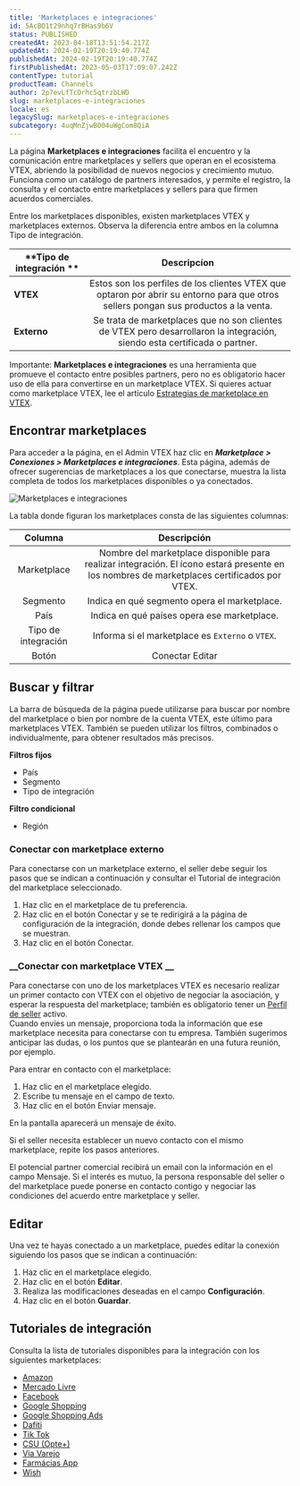 ```yaml
---
title: 'Marketplaces e integraciones'
id: 5AcBO1t29nhq7rBHas9b6V
status: PUBLISHED
createdAt: 2023-04-18T13:51:54.217Z
updatedAt: 2024-02-19T20:19:40.774Z
publishedAt: 2024-02-19T20:19:40.774Z
firstPublishedAt: 2023-05-03T17:09:07.242Z
contentType: tutorial
productTeam: Channels
author: 2p7evLfTcDrhc5qtrzbLWD
slug: marketplaces-e-integraciones
locale: es
legacySlug: marketplaces-e-integraciones
subcategory: 4uqMnZjwBO04uWgCom8QiA
---
```


La página __Marketplaces e integraciones__ facilita el encuentro y la comunicación entre marketplaces y sellers que operan en el ecosistema VTEX, abriendo la posibilidad de nuevos negocios y crecimiento mutuo. Funciona como un catálogo de partners interesados, y permite el registro, la consulta y el contacto entre marketplaces y sellers para que firmen acuerdos comerciales.  

Entre los marketplaces disponibles, existen marketplaces VTEX y marketplaces externos. Observa la diferencia entre ambos en la columna Tipo de integración.  

| **Tipo de integración ** | **Descripcíon** |
|---|:---:|
| **VTEX** | Estos son los perfiles de los clientes VTEX que optaron por abrir su entorno para que otros sellers pongan sus productos a la venta. |
| **Externo** | Se trata de marketplaces que no son clientes de VTEX pero desarrollaron la integración, siendo esta certificada o partner. |  

<div class="alert alert-info">
  Importante: <b>Marketplaces e integraciones</b> es una herramienta que promueve el contacto entre posibles partners, pero no es obligatorio hacer uso de ella para convertirse en un marketplace VTEX.  
Si quieres actuar como marketplace VTEX, lee el artículo <a href="https://help.vtex.com/es/tutorial/estrategias-de-marketplace-na-vtex--tutorials_402#sendo-seller-vtex">Estrategias de marketplace en VTEX</a>.
</div>  

## Encontrar marketplaces

Para acceder a la página, en el Admin VTEX haz clic en *__Marketplace > Conexiones > Marketplaces e integraciones__*. Esta página, además de ofrecer sugerencias de marketplaces a los que conectarse, muestra la lista completa de todos los marketplaces disponibles o ya conectados.  

![Marketplaces e integraciones](//images.ctfassets.net/alneenqid6w5/6O436Pjv91m3GWuWFsmeAD/d3e6e73c3ea8afb1def6c94c0bf67ee5/Captura_de_tela_2023-04-17_110453.png)  

La tabla donde figuran los marketplaces consta de las siguientes columnas:  

| **Columna** | **Descripción** |
|:---:|:---:|
| Marketplace | Nombre del marketplace disponible para realizar integración. El ícono <i class="fas fa-check-circle" style="color: #3c75d7;"></i> estará presente en los nombres de marketplaces certificados por VTEX. |
| Segmento | Indica en qué segmento opera el marketplace. |
| País | Indica en qué países opera ese marketplace. |
| Tipo de integración | Informa si el marketplace es `Externo` o `VTEX`. |
| Botón | Conectar Editar |  

## Buscar y filtrar  

La barra de búsqueda de la página puede utilizarse para buscar por nombre del marketplace o bien por nombre de la cuenta VTEX, este último para marketplaces VTEX. También se pueden utilizar los filtros, combinados o individualmente, para obtener resultados más precisos.  

__Filtros fijos__  

- País  
- Segmento  
- Tipo de integración  

__Filtro condicional__

 - Región  

### __Conectar con marketplace externo__

Para conectarse con un marketplace externo, el seller debe seguir los pasos que se indican a continuación y consultar el Tutorial de integración del marketplace seleccionado.

 1. Haz clic en el marketplace de tu preferencia.  
 2. Haz clic en el botón Conectar y se te redirigirá a la página de configuración de la integración, donde debes rellenar los campos que se muestran.  
 3. Haz clic en el botón Conectar.  

### __Conectar con marketplace VTEX __  

Para conectarse con uno de los marketplaces VTEX es necesario realizar un primer contacto con VTEX con el objetivo de negociar la asociación, y esperar la respuesta del marketplace; también es obligatorio tener un [Perfil de seller](https://help.vtex.com/es/tutorial/encontre-marketplaces-e-sellers-no-ecossistema-vtex--2bzC7tXlVgLEEjxo4ixcAM#perfil-da-loja) activo.  
Cuando envíes un mensaje, proporciona toda la información que ese marketplace necesita para conectarse con tu empresa. También sugerimos anticipar las dudas, o los puntos que se plantearán en una futura reunión, por ejemplo.  

Para entrar en contacto con el marketplace:

 1. Haz clic en el marketplace elegido.  
 2. Escribe tu mensaje en el campo de texto.  
 3. Haz clic en el botón Enviar mensaje.  

En la pantalla aparecerá un mensaje de éxito.

Si el seller necesita establecer un nuevo contacto con el mismo marketplace, repite los pasos anteriores.  

<div class="alert alert-info">
El potencial partner comercial recibirá un email con la información en el campo Mensaje. Si el interés es mutuo, la persona responsable del seller o del marketplace puede ponerse en contacto contigo y negociar las condiciones del acuerdo entre marketplace y seller.
</div>

## Editar

Una vez te hayas conectado a un marketplace, puedes editar la conexión siguiendo los pasos que se indican a continuación:  

 1. Haz clic en el marketplace elegido.  
 2. Haz clic en el botón __Editar__.  
 3. Realiza las modificaciones deseadas en el campo __Configuración__.  
 4. Haz clic en el botón __Guardar__.  

## Tutoriales de integración

Consulta la lista de tutoriales disponibles para la integración con los siguientes marketplaces:

- [Amazon](https://help.vtex.com/pt/tracks/configurar-integracao-com-a-amazon--6sgd4Pagy3wNsWKBvmIFrP)  
- [Mercado Livre](https://help.vtex.com/pt/tracks/configurar-integracao-do-mercado-livre--2YfvI3Jxe0CGIKoWIGQEIq)  
- [Facebook](https://help.vtex.com/pt/tracks/integracao-com-o-facebook--7h8KvIC4DbRRc8VlyJ8PFc)  
- [Google Shopping](https://help.vtex.com/pt/tracks/configurar-integracao-com-o-google-shopping--25Sl7iOqq58PGfVfTAo8Xw)  
- [Google Shopping Ads](https://help.vtex.com/pt/tracks/como-fazer-campanhas-atraves-do-google-ads--47kz5PRQPK0IEaqGqiIuA)  
- [Dafiti](https://help.vtex.com/pt/tracks/configurar-integracao-da-dafiti--4wF4RBx9ygEkimW6SsKw8i)  
- [Tik Tok](https://help.vtex.com/pt/tracks/integracao-com-o-tiktok--1r0yJSO11nrer1YVu3WTFd)
- [CSU (Opte+)](https://help.vtex.com/pt/tutorial/integrando-com-csu-opte-2--tutorials_4258)  
- [Via Varejo](https://help.vtex.com/pt/tutorial/como-funciona-a-integracao-da-cnova-via-varejo--1vFbUZUL80SQ0SoySGO8E6) 
- [Farmácias App](https://help.vtex.com/pt/tutorial/integrando-com-farmacias-app--tutorials_6271) 
- [Wish ](https://help.vtex.com/pt/tracks/integracao-com-a-wish--50hbG4bzhSIhjz1lzqI1g4) 

